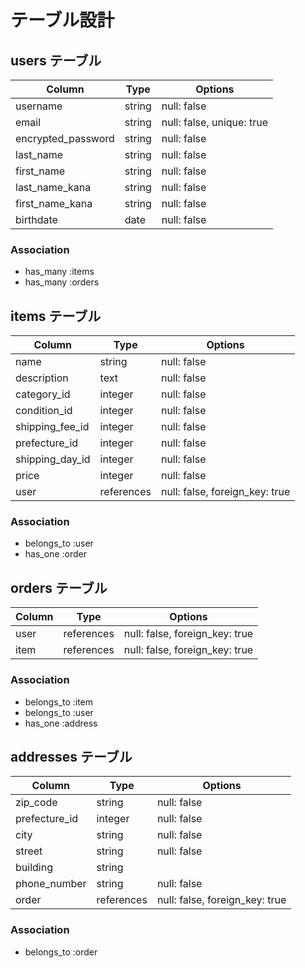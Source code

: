 # テーブル設計

## users テーブル

| Column             | Type   | Options                       |
| ------------------ | ------ | ----------------------------- |
| username           | string | null: false                   |
| email              | string | null: false, unique: true     |
| encrypted_password | string | null: false                   |
| last_name          | string | null: false                   |
| first_name         | string | null: false                   |
| last_name_kana     | string | null: false                   |
| first_name_kana    | string | null: false                   |
| birthdate          | date   | null: false                   |

### Association

- has_many :items
- has_many :orders

## items テーブル

| Column          | Type         | Options                        |
| --------------- | ------------ | ------------------------------ |
| name            | string       | null: false                    |
| description     | text         | null: false                    |
| category_id     | integer      | null: false                    |
| condition_id    | integer      | null: false                    |
| shipping_fee_id | integer      | null: false                    |
| prefecture_id   | integer      | null: false                    |
| shipping_day_id | integer      | null: false                    |
| price           | integer      | null: false                    |
| user            | references   | null: false, foreign_key: true |

### Association

- belongs_to :user
- has_one :order

## orders テーブル

| Column    | Type       | Options                        |
| --------- | ---------- | ------------------------------ |
| user      | references | null: false, foreign_key: true |
| item      | references | null: false, foreign_key: true |


### Association

- belongs_to :item
- belongs_to :user
- has_one :address

## addresses テーブル

| Column       | Type       | Options                        |
| ------------ | ---------- | ------------------------------ |
| zip_code     | string     | null: false                    |
| prefecture_id| integer    | null: false                    |
| city         | string     | null: false                    |
| street       | string     | null: false                    |
| building     | string     |                                |
| phone_number | string     | null: false                    |
| order        | references | null: false, foreign_key: true |


### Association

- belongs_to :order